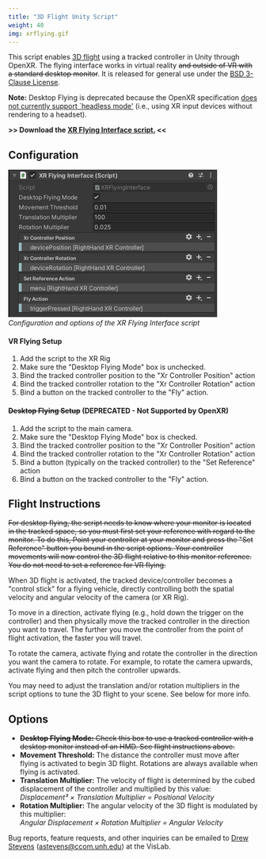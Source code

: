 ```yaml
---
title: "3D Flight Unity Script"
weight: 40
img: xrflying.gif
---
```


This script enables [3D flight](/projects/3d_navigation) using a tracked controller in Unity through OpenXR. The flying interface works in virtual reality ~~and outside of VR with a standard desktop monitor~~. It is released for general use under the [BSD 3-Clause License](https://opensource.org/licenses/BSD-3-Clause).

**Note:** Desktop Flying is deprecated because the OpenXR specification [does not currently support `headless mode'](https://www.khronos.org/registry/OpenXR/specs/1.0/html/xrspec.html#sync_frame_loop) (i.e., using XR input devices without rendering to a headset). 

**>> Download the [XR Flying Interface script.](XRFlyingInterface.cs) <<**

## Configuration

![XR Flying Interface Inspector Options](xr_flying_interface_inspector.png)  
_Configuration and options of the XR Flying Interface script_

#### VR Flying Setup

1. Add the script to the XR Rig
2. Make sure the "Desktop Flying Mode" box is unchecked.
3. Bind the tracked controller position to the "Xr Controller Position" action
4. Bind the tracked controller rotation to the "Xr Controller Rotation" action
5. Bind a button on the tracked controller to the "Fly" action.

#### ~~Desktop Flying Setup~~ (DEPRECATED - Not Supported by OpenXR)

1. Add the script to the main camera.
2. Make sure the "Desktop Flying Mode" box is checked.
3. Bind the tracked controller position to the "Xr Controller Position" action
4. Bind the tracked controller rotation to the "Xr Controller Rotation" action
5. Bind a button (typically on the tracked controller) to the "Set Reference" action
5. Bind a button on the tracked controller to the "Fly" action.

## Flight Instructions

~~For desktop flying, the script needs to know where your monitor is located in the tracked space, so you must first set your reference with regard to the monitor. To do this, Point your controller at your monitor and press the "Set Reference" button you bound in the script options. Your controller movements will now control the 3D flight relative to this monitor reference. You do not need to set a reference for VR flying.~~

When 3D flight is activated, the tracked device/controller becomes a "control stick" for a flying vehicle, directly controlling both the spatial velocity and angular velocity of the camera (or XR Rig).

To move in a direction, activate flying (e.g., hold down the trigger on the controller) and then physically move the tracked controller in the direction you want to travel. The further you move the controller from the point of flight activation, the faster you will travel.

To rotate the camera, activate flying and rotate the controller in the direction you want the camera to rotate. For example, to rotate the camera upwards, activate flying and then pitch the controller upwards.

You may need to adjust the translation and/or rotation multipliers in the script options to tune the 3D flight to your scene. See below for more info.

## Options

- ~~**Desktop Flying Mode:** Check this box to use a tracked controller with a desktop monitor instead of an HMD. See flight instructions above.~~
- **Movement Threshold:** The distance the controller must move after flying is activated to begin 3D flight. Rotations are always available when flying is activated.
- **Translation Multiplier:** The velocity of flight is determined by the cubed displacement of the controller and multiplied by this value:  
_Displacement³ × Translation Multiplier = Positional Velocity_
- **Rotation Multiplier:** The angular velocity of the 3D flight is modulated by this multiplier:  
_Angular Displacement × Rotation Multiplier = Angular Velocity_

Bug reports, feature requests, and other inquiries can be emailed to [Drew Stevens](/people/drew_stevens) (astevens@ccom.unh.edu) at the VisLab.